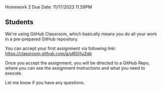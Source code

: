 Homework 2
Due Date: 11/17/2023 11.59PM

## Students

We're using GitHub Classroom, which basically means you do all your work in a pre-prepared GitHub repository.

You can accept your first assignment via following link:
https://classroom.github.com/a/uRGHu2qb

Once you accept the assignment, you will be directed to a GitHub Repo, where you can see the assignment Instructions and what you need to execute.
 

Let me know if you have any questions.
